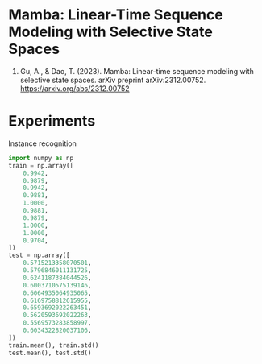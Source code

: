 # Mamba: Linear-Time Sequence Modeling with Selective State Spaces

1. Gu, A., & Dao, T. (2023). Mamba: Linear-time sequence modeling with selective state spaces. arXiv preprint arXiv:2312.00752. https://arxiv.org/abs/2312.00752

# Experiments

Instance recognition

```python
import numpy as np
train = np.array([
    0.9942,
    0.9879,
    0.9942,
    0.9881,
    1.0000,
    0.9881,
    0.9879,
    1.0000,
    1.0000,
    0.9704,
])
test = np.array([
    0.5715213358070501,
    0.5796846011131725,
    0.6241187384044526,
    0.6003710575139146,
    0.6064935064935065,
    0.6169758812615955,
    0.6593692022263451,
    0.5620593692022263,
    0.5569573283858997,
    0.6034322820037106,
])
train.mean(), train.std()
test.mean(), test.std()
```